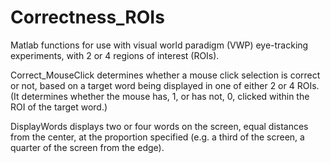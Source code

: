 # Correctness_ROIs
Matlab functions for use with visual world paradigm (VWP) eye-tracking experiments, with 2 or 4 regions of interest (ROIs).

Correct_MouseClick determines whether a mouse click selection is correct or not, based on a target word being displayed in one of either 2 or 4 ROIs. (It determines whether the mouse has, 1, or has not, 0, clicked within the ROI of the target word.)

DisplayWords displays two or four words on the screen, equal distances from the center, at the proportion specified (e.g. a third of the screen, a quarter of the screen from the edge).
